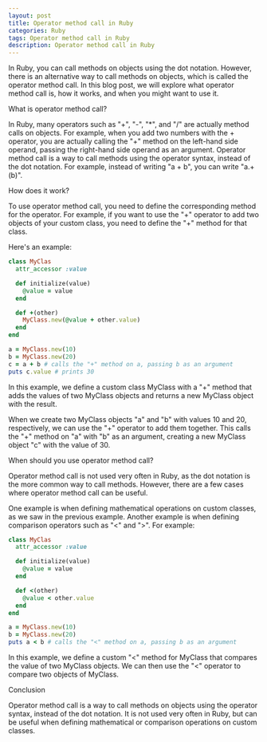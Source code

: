 ```yaml
---
layout: post
title: Operator method call in Ruby
categories: Ruby
tags: Operator method call in Ruby
description: Operator method call in Ruby
---
```

In Ruby, you can call methods on objects using the dot notation. However, there is an alternative way to call methods on objects, which is called the operator method call. In this blog post, we will explore what operator method call is, how it works, and when you might want to use it.

What is operator method call?

In Ruby, many operators such as "+", "-", "*", and "/" are actually method calls on objects. For example, when you add two numbers with the + operator, you are actually calling the "+" method on the left-hand side operand, passing the right-hand side operand as an argument.
Operator method call is a way to call methods using the operator syntax, instead of the dot notation. For example, instead of writing "a + b", you can write "a.+(b)".

How does it work?

To use operator method call, you need to define the corresponding method for the operator. For example, if you want to use the "+" operator to add two objects of your custom class, you need to define the "+" method for that class.

Here's an example:

```ruby
class MyClas
  attr_accessor :value

  def initialize(value)
    @value = value
  end

  def +(other)
    MyClass.new(@value + other.value)
  end
end

a = MyClass.new(10)
b = MyClass.new(20)
c = a + b # calls the "+" method on a, passing b as an argument
puts c.value # prints 30
```

In this example, we define a custom class MyClass with a "+" method that adds the values of two MyClass objects and returns a new MyClass object with the result.

When we create two MyClass objects "a" and "b" with values 10 and 20, respectively, we can use the "+" operator to add them together. This calls the "+" method on "a" with "b" as an argument, creating a new MyClass object "c" with the value of 30.

When should you use operator method call?

Operator method call is not used very often in Ruby, as the dot notation is the more common way to call methods. However, there are a few cases where operator method call can be useful.

One example is when defining mathematical operations on custom classes, as we saw in the previous example. Another example is when defining comparison operators such as "<" and ">". For example:

```ruby
class MyClas
  attr_accessor :value

  def initialize(value)
    @value = value
  end

  def <(other)
    @value < other.value
  end
end

a = MyClass.new(10)
b = MyClass.new(20)
puts a < b # calls the "<" method on a, passing b as an argument
```
In this example, we define a custom "<" method for MyClass that compares the value of two MyClass objects. We can then use the "<" operator to compare two objects of MyClass.

Conclusion

Operator method call is a way to call methods on objects using the operator syntax, instead of the dot notation. It is not used very often in Ruby, but can be useful when defining mathematical or comparison operations on custom classes.